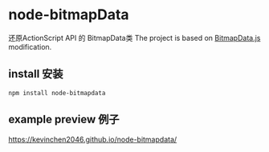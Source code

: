 # node-bitmapData
还原ActionScript API 的 BitmapData类
The project is based on [BitmapData.js](https://github.com/martinffx/bitmapdata.js) modification.

## install 安装
    npm install node-bitmapdata

## example preview 例子

   https://kevinchen2046.github.io/node-bitmapdata/
